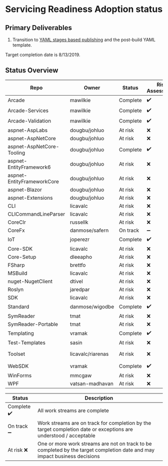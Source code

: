 # Servicing Readiness Adoption status

## Primary Deliverables

1. Transition to [YAML stages based publishing](./CorePackages/YamlStagesPublishing.md) and the post-build YAML template.

Target completion date is 8/13/2019.

## Status Overview

| Repo                       | Owner            | Status   | Risk Assessment                                                                      | Notes|
| ---------------------------| ---------------- | -------- |--------------------------------------------------------------------------------------| -----|
| Arcade                     | mawilkie         | Complete | ✔️ | |
| Arcade-Services            | mawilkie         | Complete | ✔️ | |
| Arcade-Validation          | mawilkie         | Complete | ✔️ | |
| aspnet-AspLabs             | dougbu/johluo    | At risk | ❌ |  No plan available |
| aspnet-AspNetCore          | dougbu/johluo    | At risk | ❌ |  No plan available |
| aspnet-AspNetCore-Tooling  | dougbu/johluo    | Complete | ✔️ | |
| aspnet-EntityFramework6    | dougbu/johluo    | At risk | ❌ |  No plan available |
| aspnet-EntityFrameworkCore | dougbu/johluo    | At risk | ❌ |  No plan available |
| aspnet-Blazor              | dougbu/johluo    | At risk | ❌ |  No plan available |
| aspnet-Extensions          | dougbu/johluo    | At risk | ❌ |  No plan available |
| CLI                        | licavalc         | At risk | ❌ |  No plan available |
| CLICommandLineParser       | licavalc         | At risk | ❌ |  No plan available |
| CoreClr                    | russellk         | At risk | ❌ |  No plan available |
| CoreFx                     | danmose/safern   | On track | ➖ | |
| IoT                        | joperezr         | Complete | ✔️ | |
| Core-SDK                   | licavalc         | At risk | ❌ |  No plan available |
| Core-Setup                 | dleeapho         | At risk | ❌ |  No plan available |
| FSharp                     | brettfo          | At risk | ❌ |  No plan available |
| MSBuild                    | licavalc         | At risk | ❌ |  No plan available |
| nuget-NugetClient          | dtivel           | At risk | ❌ |  No plan available |
| Roslyn                     | jaredpar         | At risk | ❌ |  No plan available |
| SDK                        | licavalc         | At risk | ❌ |  No plan available |
| Standard                   | danmose/wigodbe  | Complete | ✔️ | |
| SymReader                  | tmat             | At risk | ❌ |  No plan available |
| SymReader-Portable         | tmat             | At risk | ❌ |  No plan available |
| Templating                 | vramak           | Complete | ✔️ | |
| Test-Templates             | sasin            | At risk | ❌ |  No plan available |
| Toolset                    | licavalc/riarenas| At risk  | ❌ | Blocked by https://github.com/dotnet/arcade/issues/3476. |
| WebSDK                     | vramak           | Complete | ✔️ | |
| WinForms                   | mmcgaw           | At risk | ❌ |  No plan available |
| WPF                        | vatsan-madhavan  | At risk | ❌ |  No plan available |

| Status     | Description |
| ---------- | ----------- |
| Complete ✔️| All work streams are complete |
| On track ➖| Work streams are on track for completion by the target completion date or exceptions are understood / acceptable |
| At risk  ❌| One or more work streams are not on track to be completed by the target completion date and may impact business decisions |
